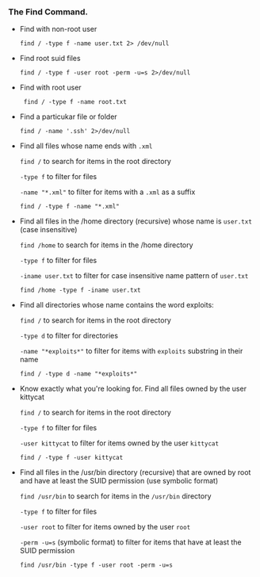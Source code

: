 ### The Find Command.

* Find with non-root user
  
  ```find / -type f -name user.txt 2> /dev/null``` 
  
* Find root suid files
  
  ```find / -type f -user root -perm -u=s 2>/dev/null```
  
* Find with root user
 
  ``` find / -type f -name root.txt```
  
* Find a particukar file or folder 
  
  ```find / -name '.ssh' 2>/dev/null```
  
* Find all files whose name ends with ```.xml```

    ```find /``` to search for items in the root directory
    
    ```-type f``` to filter for files
    
    ```-name "*.xml"``` to filter for items with a ```.xml``` as a suffix

    ```find / -type f -name "*.xml"```  
* Find all files in the /home directory (recursive) whose name is ```user.txt``` (case insensitive)

    ```find /home``` to search for items in the /home directory
    
    ```-type f``` to filter for files
    
    ```-iname user.txt``` to filter for case insensitive name pattern of ```user.txt```

   ```find /home -type f -iname user.txt```

* Find all directories whose name contains the word exploits:

    ```find /``` to search for items in the root directory
    
    ```-type d``` to filter for directories
    
    ```-name "*exploits*"``` to filter for items with ```exploits``` substring in their name

   ```find / -type d -name "*exploits*"```
   
* Know exactly what you're looking for. Find all files owned by the user kittycat

    ```find /``` to search for items in the root directory
    
    ```-type f``` to filter for files
    
    ```-user kittycat``` to filter for items owned by the user ```kittycat```

   ```find / -type f -user kittycat```
   
* Find all files in the /usr/bin directory (recursive) that are owned by root and have at least the SUID permission (use symbolic format)

    ```find /usr/bin``` to search for items in the ```/usr/bin``` directory
    
    ```-type f``` to filter for files
    
    ```-user root``` to filter for items owned by the user ```root```
    
    ```-perm -u=s``` (symbolic format) to filter for items that have at least the SUID permission

   ```find /usr/bin -type f -user root -perm -u=s```  
   

